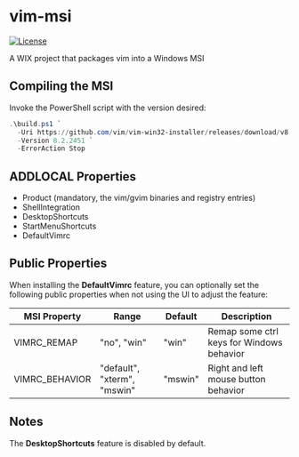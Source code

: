 # vim-msi

[![License](https://img.shields.io/badge/license-MIT-blue.svg)](LICENSE.md)

A WIX project that packages vim into a Windows MSI

## Compiling the MSI

Invoke the PowerShell script with the version desired:
```powershell
.\build.ps1 `
  -Uri https://github.com/vim/vim-win32-installer/releases/download/v8.2.2451/gvim_8.2.2451_x64.zip `
  -Version 8.2.2451 `
  -ErrorAction Stop
```

## ADDLOCAL Properties

  - Product (mandatory, the vim/gvim binaries and registry entries)
  - ShellIntegration
  - DesktopShortcuts
  - StartMenuShortcuts
  - DefaultVimrc

## Public Properties

When installing the **DefaultVimrc** feature, you can optionally set the following
public properties when not using the UI to adjust the feature:

MSI Property | Range | Default | Description
--- | --- | --- | ---
VIMRC\_REMAP | "no", "win" | "win" | Remap some ctrl keys for Windows behavior
VIMRC\_BEHAVIOR | "default", "xterm", "mswin" | "mswin" | Right and left mouse button behavior

## Notes

The **DesktopShortcuts** feature is disabled by default.